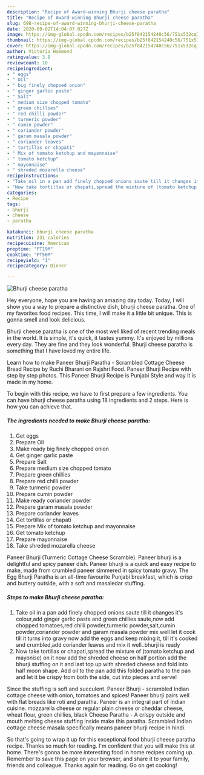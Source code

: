 ```yaml
---
description: "Recipe of Award-winning Bhurji cheese paratha"
title: "Recipe of Award-winning Bhurji cheese paratha"
slug: 698-recipe-of-award-winning-bhurji-cheese-paratha
date: 2020-09-02T14:04:07.027Z
image: https://img-global.cpcdn.com/recipes/b25f842154240c56/751x532cq70/bhurji-cheese-paratha-recipe-main-photo.jpg
thumbnail: https://img-global.cpcdn.com/recipes/b25f842154240c56/751x532cq70/bhurji-cheese-paratha-recipe-main-photo.jpg
cover: https://img-global.cpcdn.com/recipes/b25f842154240c56/751x532cq70/bhurji-cheese-paratha-recipe-main-photo.jpg
author: Victoria Hammond
ratingvalue: 3.8
reviewcount: 10
recipeingredient:
- " eggs"
- " Oil"
- " big finely chopped onion"
- " ginger garlic paste"
- " Salt"
- " medium size chopped tomato"
- " green chillies"
- " red chilli powder"
- " turmeric powder"
- " cumin powder"
- " coriander powder"
- " garam masala powder"
- " coriander leaves"
- " tortillas or chapati"
- " Mix of tomato ketchup and mayonnaise"
- " tomato ketchup"
- " mayonnaise"
- " shreded mozarella cheese"
recipeinstructions:
- "Take oil in a pan add finely chopped onions saute till it changes it&#39;s colour,add ginger garlic paste and green chillies saute,now add chopped tomatoes,red chilli powder,turmeric powder,salt,cumin powder,coriander powder and garam masala powder mix well let it cook till it turns into gravy now add the eggs and keep mixing it, till it&#39;s cooked and crumbled,add coriander leaves and mix it well..bhurji is ready"
- "Now take tortillas or chapati,spread the mixture of (tomato ketchup and mayonise) on it now add the shreded cheese on half portion add the bhurji stuffing on it and last top up with shreded cheese and fold into half moon shape. Add oil to the pan add this folded paratha to the pan and let it be crispy from both the side, cut into pieces and serve!"
categories:
- Recipe
tags:
- bhurji
- cheese
- paratha

katakunci: bhurji cheese paratha 
nutrition: 231 calories
recipecuisine: American
preptime: "PT19M"
cooktime: "PT50M"
recipeyield: "1"
recipecategory: Dinner

---
```



![Bhurji cheese paratha](https://img-global.cpcdn.com/recipes/b25f842154240c56/751x532cq70/bhurji-cheese-paratha-recipe-main-photo.jpg)

Hey everyone, hope you are having an amazing day today. Today, I will show you a way to prepare a distinctive dish, bhurji cheese paratha. One of my favorites food recipes. This time, I will make it a little bit unique. This is gonna smell and look delicious.

Bhurji cheese paratha is one of the most well liked of recent trending meals in the world. It is simple, it's quick, it tastes yummy. It's enjoyed by millions every day. They are fine and they look wonderful. Bhurji cheese paratha is something that I have loved my entire life.

Learn how to make Paneer Bhurji Paratha - Scrambled Cottage Cheese Bread Recipe by Ruchi Bharani on Rajshri Food. Paneer Bhurji Recipe with step by step photos. This Paneer Bhurji Recipe is Punjabi Style and way it is made in my home.


To begin with this recipe, we have to first prepare a few ingredients. You can have bhurji cheese paratha using 18 ingredients and 2 steps. Here is how you can achieve that.

<!--inarticleads1-->

##### The ingredients needed to make Bhurji cheese paratha:

1. Get  eggs
1. Prepare  Oil
1. Make ready  big finely chopped onion
1. Get  ginger garlic paste
1. Prepare  Salt
1. Prepare  medium size chopped tomato
1. Prepare  green chillies
1. Prepare  red chilli powder
1. Take  turmeric powder
1. Prepare  cumin powder
1. Make ready  coriander powder
1. Prepare  garam masala powder
1. Prepare  coriander leaves
1. Get  tortillas or chapati
1. Prepare  Mix of tomato ketchup and mayonnaise
1. Get  tomato ketchup
1. Prepare  mayonnaise
1. Take  shreded mozarella cheese


Paneer Bhurji (Turmeric Cottage Cheese Scramble). Paneer bhurji is a delightful and spicy paneer dish. Paneer bhurji is a quick and easy recipe to make, made from crumbled paneer simmered in spicy tomato gravy. The Egg Bhurji Paratha is an all-time favourite Punjabi breakfast, which is crisp and buttery outside, with a soft and masaledar stuffing. 

<!--inarticleads2-->

##### Steps to make Bhurji cheese paratha:

1. Take oil in a pan add finely chopped onions saute till it changes it&#39;s colour,add ginger garlic paste and green chillies saute,now add chopped tomatoes,red chilli powder,turmeric powder,salt,cumin powder,coriander powder and garam masala powder mix well let it cook till it turns into gravy now add the eggs and keep mixing it, till it&#39;s cooked and crumbled,add coriander leaves and mix it well..bhurji is ready
1. Now take tortillas or chapati,spread the mixture of (tomato ketchup and mayonise) on it now add the shreded cheese on half portion add the bhurji stuffing on it and last top up with shreded cheese and fold into half moon shape. Add oil to the pan add this folded paratha to the pan and let it be crispy from both the side, cut into pieces and serve!


Since the stuffing is soft and succulent. Paneer Bhurji - scrambled Indian cottage cheese with onion, tomatoes and spices! Paneer bhurji pairs well with flat breads like roti and paratha. Paneer is an integral part of Indian cuisine. mozzarella cheese or regular plain cheese or cheddar cheese, wheat flour, green chillies, black Cheese Paratha - A crispy outside and mouth melting cheese stuffing inside make this paratha. Scrambled Indian cottage cheese masala specifically means paneer bhurji recipe in hindi. 

So that's going to wrap it up for this exceptional food bhurji cheese paratha recipe. Thanks so much for reading. I'm confident that you will make this at home. There's gonna be more interesting food in home recipes coming up. Remember to save this page on your browser, and share it to your family, friends and colleague. Thanks again for reading. Go on get cooking!
